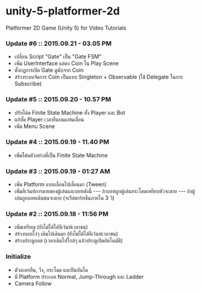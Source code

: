 # unity-5-platformer-2d
Platformer 2D Game (Unity 5) for Video Tutorials

### Update #6 :: 2015.09.21 - 03.05 PM
- เปลี่ยน Script "Gate" เป็น "Gate FSM"
- เพิ่ม UserInterface แสดง Coin ใน Play Scene
- ตั้งกฏการเปิด Gate ดูนับจาก Coin
- สร้างระบบจัดการ Coin เป็นแบบ Singleton + Observable (ใช้ Delegate ในการ Subscribe)

### Update #5 :: 2015.09.20 - 10.57 PM
- ปรับโค้ด Finite State Machine ทั้ง Player และ Bot
- แก้บั๊ค Player เวลายืนบนแท่นเลื่อน
- เพิ่ม Menu Scene

### Update #4 :: 2015.09.19 - 11.40 PM
- เพิ่มโค้ดตัวอย่างที่เป็น Finite State Machine

### Update #3 :: 2015.09.19 - 01:27 AM
- เพิ่ม Platform แบบเลื่อนไปเลื่อนมา (Tween)
- เพิ่มอีเว้นท์การตายของผู้เล่นและบอทดังนี้
--- ถ้าบอทถูกผู้เล่นกระโดดเหยียบหัวจะตาย
--- ถ้าผู้เล่นถูกบอทเดินชนจะตาย (จะรีสตาร์ทซีนภายใน 3 วิ)

### Update #2 :: 2015.09.18 - 11:56 PM
- เพิ่มเหรียญ (ยังไม่ได้ใส่อีเว้นท์เวลาชน)
- สร้างบอทโง่ๆ เดินไปเดินมา (ยังไม่ได้ใส่อีเว้นท์เวลาชน)
- สร้างประตูบอส (เวลาเดินไปใกล้ๆ แล้วประตูเปิดอัตโนมัติ)

### Initialize
- ตัวละครยืน, วิ่ง, กระโดด และปีนบันได
- มี Platform ประเภท Normal, Jump-Through และ Ladder
- Camera Follow
